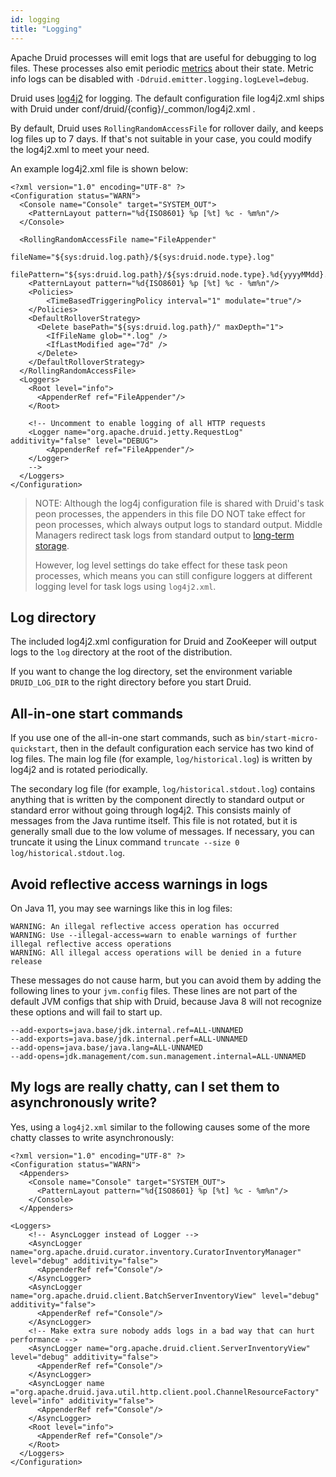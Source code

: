```yaml
---
id: logging
title: "Logging"
---
```


<!--
  ~ Licensed to the Apache Software Foundation (ASF) under one
  ~ or more contributor license agreements.  See the NOTICE file
  ~ distributed with this work for additional information
  ~ regarding copyright ownership.  The ASF licenses this file
  ~ to you under the Apache License, Version 2.0 (the
  ~ "License"); you may not use this file except in compliance
  ~ with the License.  You may obtain a copy of the License at
  ~
  ~   http://www.apache.org/licenses/LICENSE-2.0
  ~
  ~ Unless required by applicable law or agreed to in writing,
  ~ software distributed under the License is distributed on an
  ~ "AS IS" BASIS, WITHOUT WARRANTIES OR CONDITIONS OF ANY
  ~ KIND, either express or implied.  See the License for the
  ~ specific language governing permissions and limitations
  ~ under the License.
  -->


Apache Druid processes will emit logs that are useful for debugging to log files. 
These processes also emit periodic [metrics](../configuration/index.md#enabling-metrics) about their state.
Metric info logs can be disabled with `-Ddruid.emitter.logging.logLevel=debug`.

Druid uses [log4j2](http://logging.apache.org/log4j/2.x/) for logging.
The default configuration file log4j2.xml ships with Druid under conf/druid/{config}/_common/log4j2.xml .

By default, Druid uses `RollingRandomAccessFile` for rollover daily, and keeps log files up to 7 days. 
If that's not suitable in your case, you could modify the log4j2.xml to meet your need.

An example log4j2.xml file is shown below:

```
<?xml version="1.0" encoding="UTF-8" ?>
<Configuration status="WARN">
  <Console name="Console" target="SYSTEM_OUT">
    <PatternLayout pattern="%d{ISO8601} %p [%t] %c - %m%n"/>
  </Console>
    
  <RollingRandomAccessFile name="FileAppender"
                           fileName="${sys:druid.log.path}/${sys:druid.node.type}.log"
                           filePattern="${sys:druid.log.path}/${sys:druid.node.type}.%d{yyyyMMdd}.log">
    <PatternLayout pattern="%d{ISO8601} %p [%t] %c - %m%n"/>
    <Policies>
        <TimeBasedTriggeringPolicy interval="1" modulate="true"/>
    </Policies>
    <DefaultRolloverStrategy>
      <Delete basePath="${sys:druid.log.path}/" maxDepth="1">
        <IfFileName glob="*.log" />
        <IfLastModified age="7d" />
      </Delete>
    </DefaultRolloverStrategy>
  </RollingRandomAccessFile>
  <Loggers>
    <Root level="info">
      <AppenderRef ref="FileAppender"/>
    </Root>

    <!-- Uncomment to enable logging of all HTTP requests
    <Logger name="org.apache.druid.jetty.RequestLog" additivity="false" level="DEBUG">
        <AppenderRef ref="FileAppender"/>
    </Logger>
    -->
  </Loggers>
</Configuration>
```

> NOTE:
> Although the log4j configuration file is shared with Druid's task peon processes,
> the appenders in this file DO NOT take effect for peon processes, which always output logs to standard output.
> Middle Managers redirect task logs from standard output to [long-term storage](index.md#log-long-term-storage).
>
> However, log level settings do take effect for these task peon processes,
> which means you can still configure loggers at different logging level for task logs using `log4j2.xml`.

## Log directory
The included log4j2.xml configuration for Druid and ZooKeeper will output logs to the `log` directory at the root of the distribution.

If you want to change the log directory, set the environment variable `DRUID_LOG_DIR` to the right directory before you start Druid.

## All-in-one start commands

If you use one of the all-in-one start commands, such as `bin/start-micro-quickstart`, then in the default configuration
each service has two kind of log files. The main log file (for example, `log/historical.log`) is written by log4j2 and
is rotated periodically.

The secondary log file (for example, `log/historical.stdout.log`) contains anything that is written by the component
directly to standard output or standard error without going through log4j2. This consists mainly of messages from the
Java runtime itself. This file is not rotated, but it is generally small due to the low volume of messages. If
necessary, you can truncate it using the Linux command `truncate --size 0 log/historical.stdout.log`.

## Avoid reflective access warnings in logs

On Java 11, you may see warnings like this in log files:

```
WARNING: An illegal reflective access operation has occurred
WARNING: Use --illegal-access=warn to enable warnings of further illegal reflective access operations
WARNING: All illegal access operations will be denied in a future release
```

These messages do not cause harm, but you can avoid them by adding the following lines to your `jvm.config` files. These
lines are not part of the default JVM configs that ship with Druid, because Java 8 will not recognize these options and
will fail to start up.

```
--add-exports=java.base/jdk.internal.ref=ALL-UNNAMED
--add-exports=java.base/jdk.internal.perf=ALL-UNNAMED
--add-opens=java.base/java.lang=ALL-UNNAMED
--add-opens=jdk.management/com.sun.management.internal=ALL-UNNAMED
```

## My logs are really chatty, can I set them to asynchronously write?

Yes, using a `log4j2.xml` similar to the following causes some of the more chatty classes to write asynchronously:

```
<?xml version="1.0" encoding="UTF-8" ?>
<Configuration status="WARN">
  <Appenders>
    <Console name="Console" target="SYSTEM_OUT">
      <PatternLayout pattern="%d{ISO8601} %p [%t] %c - %m%n"/>
    </Console>
  </Appenders>
  
<Loggers>
    <!-- AsyncLogger instead of Logger -->
    <AsyncLogger name="org.apache.druid.curator.inventory.CuratorInventoryManager" level="debug" additivity="false">
      <AppenderRef ref="Console"/>
    </AsyncLogger>
    <AsyncLogger name="org.apache.druid.client.BatchServerInventoryView" level="debug" additivity="false">
      <AppenderRef ref="Console"/>
    </AsyncLogger>
    <!-- Make extra sure nobody adds logs in a bad way that can hurt performance -->
    <AsyncLogger name="org.apache.druid.client.ServerInventoryView" level="debug" additivity="false">
      <AppenderRef ref="Console"/>
    </AsyncLogger>
    <AsyncLogger name ="org.apache.druid.java.util.http.client.pool.ChannelResourceFactory" level="info" additivity="false">
      <AppenderRef ref="Console"/>
    </AsyncLogger>
    <Root level="info">
      <AppenderRef ref="Console"/>
    </Root>
  </Loggers>
</Configuration>
```
